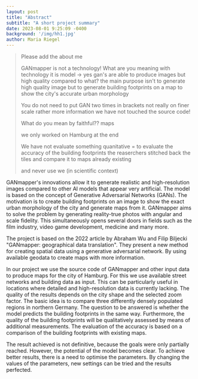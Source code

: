```yaml
---
layout: post
title: "Abstract"
subtitle: "A short project summary"
date: 2023-08-01 9:25:09 -0400
background: '/img/hh1.jpg'
author: Maria Riegel
---
```


> Please add the about me 
> 
> GANmapper is not a technology! What are you meaning with technology it is model -> yes gan's are able to produce images but high quality compared to what?
> the main purpose isn't to generate high quality image but to generate building footprints on a map to show the city's accurate urban morphology
>
> You do not need to put GAN two times in brackets
> not really on finer scale rather more information
> we have not touched the source code!
> 
> What do you mean by faithful?? maps
>
> we only worked on Hamburg at the end
>
> We have not evaluate something quanitative = to evaluate the accuracy of the building footprints the reaserchers stitched back the tiles and compare it to maps already existing 
>
> and never use we (in scientific context)

GANmapper's innovations allow it to generate realistic and high-resolution images compared to other AI models that appear very artificial. The model is based on the concept of Generative Adversarial Networks (GANs). The motivation is to create building footprints on an image to show the exact urban morphology of the city and generate maps from it. GANmapper aims to solve the problem by generating reality-true photos with angular and scale fidelity. This simultaneously opens several doors in fields such as the film industry, video game development, medicine and many more.


The project is based on the 2022 article by Abraham Wu and Filip Biljecki "GANmapper: geographical data translation". They present a new method for creating spatial data using a generative adversarial network. By using available geodata to create maps with more information.


In our project we use the source code of GANmapper and other input data to produce maps for the city of Hamburg. For this we use available street networks and building data as input. This can be particularly useful in locations where detailed and high-resolution data is currently lacking. The quality of the results depends on the city shape and the selected zoom factor. The basic idea is to compare three differently densely populated regions in northern Germany. The question to be answered is whether the model predicts the building footprints in the same way. Furthermore, the quality of the building footprints will be qualitatively assessed by means of additional measurements. The evaluation of the accuracy is based on a comparison of the building footprints with existing maps.


The result achieved is not definitive, because the goals were only partially reached. However, the potential of the model becomes clear. To achieve better results, there is a need to optimise the parameters. By changing the values of the parameters, new settings can be tried and the results perfected.

